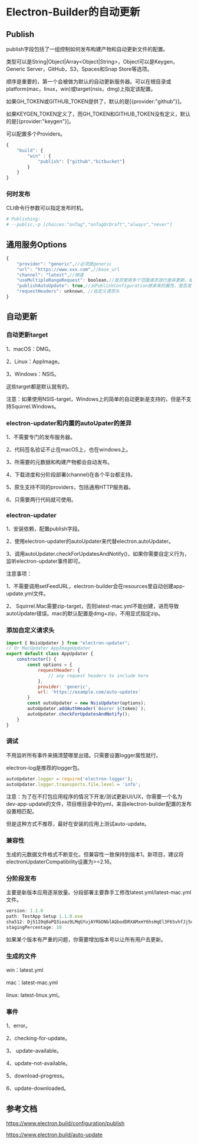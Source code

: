 # Electron-Builder的自动更新

## Publish

publish字段包括了一组控制如何发布构建产物和自动更新文件的配置。

类型可以是String|Object|Array<Object|String>，Object可以是Keygen，Generic Server，GitHub，S3，Spaces和Snap Store等选项。

顺序是重要的，第一个会被做为默认的自动更新服务器。可以在根目录或platform(mac，linux，win)或target(nsis，dmg)上指定该配置。

如果GH_TOKEN或GITHUB_TOKEN提供了，默认的是[{provider:"github"}]。

如果KEYGEN_TOKEN定义了，而GH_TOKEN和GITHUB_TOKEN没有定义，默认的是[{provider:"keygen"}]。

可以配置多个Providers。

```js
{
    "build": {
        "win" : {
            "publish": ["github","bitbucket"]
        }
    }
}
```

### 何时发布

CLI命令行参数可以指定发布时机。

```bash
# Publishing:
# --public,-p [choices:"onTag","onTagOrDraft","always","never"]
```

## 通用服务Options

```js
{
    "provider": "generic",//必须是generic
    "url": "https://www.xxx.com",//base_url
    "channel": "latest",//频道
    "useMultipleRangeRequest": boolean,//是否使用多个范围请求进行差异更新，如果url不包含s3.amazonaws.com默认为true。
    "publishAutoUpdate": true,//从PublishConfiguration继承来的属性，是否发布自动更新信息文件
    "requestHeaders": unknown, //自定义请求头
}
```

## 自动更新

### 自动更新target

1、macOS：DMG。

2、Linux：AppImage。

3、Windows：NSIS。

这些target都是默认就有的。

注意：如果使用NSIS-target，Windows上的简单的自动更新是支持的，但是不支持Squirrel.Windows。

### electron-updater和内置的autoUpater的差异

1、不需要专门的发布服务器。

2、代码签名验证不止在macOS上，也在windows上。

3、所需要的元数据和构建产物都会自动发布。

4、下载进度和分阶段部署(channel)在各个平台都支持。

5、原生支持不同的providers，包括通用HTTP服务器。

6、只需要两行代码就可使用。

### electron-updater

1、安装依赖，配置publish字段。

2、使用electron-updater的autoUpdater来代替electron.autoUpdater。

3、调用autoUpdater.checkForUpdatesAndNotify()，如果你需要自定义行为，监听electron-updater事件即可。

注意事项：

1、不需要调用setFeedURL，electron-builder会在resources里自动创建app-update.yml文件。

2、 Squirrel.Mac需要zip-target，否则latest-mac.yml不能创建，进而导致autoUpdater错误。mac的默认配置是dmg+zip，不用显式指定zip。

### 添加自定义请求头

```js
import { NsisUpdater } from "electron-updater";
// Or MacUpdater AppImageUpdater
export default class AppUpdater {
    constructor() {
        const options = {
            requestHeader: {
                // any request headers to include here
            },
            provider: 'generic',
            url: 'https://example.com/auto-updates'
        }
        const autoUpdater = new NsisUpdater(options);
        autoUpdater.addAuthHeader(`Bearer ${token}`);
        autoUpdater.checkForUpdatesAndNotify();
    }
}
```

### 调试

不用监听所有事件来搞清楚哪里出错。只需要设置logger属性就行。

electron-log是推荐的logger包。

```js
autoUpdater.logger = require('electron-logger');
autoUpdater.logger.traansports.file.level = 'info';

```

注意：为了在不打包应用程序的情况下开发/测试更新UI/UX，你需要一个名为dev-app-update的文件，项目根目录中的yml，来自electron-builder配置的发布设置相匹配。

但是这种方式不推荐，最好在安装的应用上测试auto-update。

### 兼容性

生成的元数据文件格式不断变化，但兼容性一致保持到版本1。新项目，建议将electronUpdaterCompatibility设置为>=2.16。

### 分阶段发布

主要是新版本应用逐渐放量。分段部署主要靠手工修改latest.yml/latest-mac.yml文件。

```js
version: 1.1.0
path: TestApp Setup 1.1.0.exe
sha512: Dj51I0q8aPQ3ioaz9LMqGYujAYRbDNblAQbodDRXAMxmY6hsHqEl3F6SvhfJj5oPhcqdX1ldsgEvfMNXGUXBIw
stagingPercentage: 10
```
如果某个版本有严重的问题，你需要增加版本号以让所有用户去更新。

### 生成的文件

win：latest.yml

mac：latest-mac.yml

linux: latest-linux.yml。

### 事件

1、error。

2、checking-for-update。

3、 update-available。

4、update-not-available。

5、download-progress。

6、update-downloaded。


## 参考文档

https://www.electron.build/configuration/publish

https://www.electron.build/auto-update